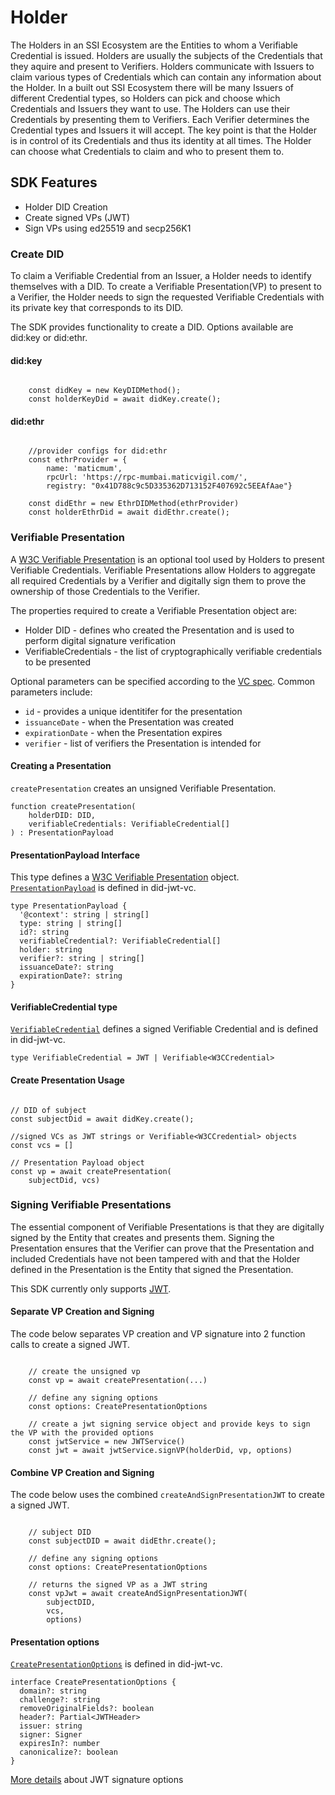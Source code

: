 # Holder

The Holders in an SSI Ecosystem are the Entities to whom a Verifiable Credential is issued. Holders are usually the subjects of the Credentials that they aquire and present to Verifiers. Holders communicate with Issuers to claim various types of Credentials which can contain any information about the Holder. In a built out SSI Ecosystem there will be many Issuers of different Credential types, so Holders can pick and choose which Credentials and Issuers they want to use. The Holders can use their Credentials by presenting them to Verifiers. Each Verifier determines the Credential types and Issuers it will accept. The key point is that the Holder is in control of its Credentials and thus its identity at all times. The Holder can choose what Credentials to claim and who to present them to.

## SDK Features

* Holder DID Creation
* Create signed VPs (JWT)
* Sign VPs using ed25519 and secp256K1

### Create DID

To claim a Verifiable Credential from an Issuer, a Holder needs to identify themselves with a DID. To create a Verifiable Presentation(VP) to present to a Verifier, the Holder needs to sign the requested Verifiable Credentials with its private key that corresponds to its DID. 

The SDK provides functionality to create a DID. Options available are did:key or did:ethr.

#### did:key

```shell

    const didKey = new KeyDIDMethod();
    const holderKeyDid = await didKey.create();
```

#### did:ethr

```shell

    //provider configs for did:ethr
    const ethrProvider = {
        name: 'maticmum',
        rpcUrl: 'https://rpc-mumbai.maticvigil.com/', 
        registry: "0x41D788c9c5D335362D713152F407692c5EEAfAae"}
    
    const didEthr = new EthrDIDMethod(ethrProvider)
    const holderEthrDid = await didEthr.create();
```

### Verifiable Presentation

A [W3C Verifiable Presentation](https://www.w3.org/TR/vc-data-model/#presentations-0) is an optional tool used by Holders to present Verifiable Credentials. Verifiable Presentations allow Holders to aggregate all required Credentials by a Verifier and digitally sign them to prove the ownership of those Credentials to the Verifier.

The properties required to create a Verifiable Presentation object are:
* Holder DID - defines who created the Presentation and is used to perform digital signature verification
* VerifiableCredentials - the list of cryptographically verifiable credentials to be presented

Optional parameters can be specified according to the [VC spec](https://www.w3.org/TR/vc-data-model/#presentations-0). Common parameters include: 
* `id` - provides a unique identitifer for the presentation
* `issuanceDate` - when the Presentation was created
* `expirationDate` - when the Presentation expires
* `verifier` - list of verifiers the Presentation is intended for

#### Creating a Presentation

`createPresentation` creates an unsigned Verifiable Presentation.

``` shell
function createPresentation(
    holderDID: DID,
    verifiableCredentials: VerifiableCredential[]
) : PresentationPayload
```

#### PresentationPayload Interface

This type defines a [W3C Verifiable Presentation](https://www.w3.org/TR/vc-data-model/#presentations-0) object. [`PresentationPayload`](https://github.com/decentralized-identity/did-jwt-vc/blob/master/src/types.ts#L152) is defined in did-jwt-vc.  

```shell
type PresentationPayload {
  '@context': string | string[]
  type: string | string[]
  id?: string
  verifiableCredential?: VerifiableCredential[]
  holder: string
  verifier?: string | string[]
  issuanceDate?: string
  expirationDate?: string
}
```

#### VerifiableCredential type

[`VerifiableCredential`](https://github.com/decentralized-identity/did-jwt-vc/blob/master/src/types.ts#L191) defines a signed Verifiable Credential and is defined in did-jwt-vc. 

``` shell
type VerifiableCredential = JWT | Verifiable<W3CCredential>
```

#### Create Presentation Usage

```shell

// DID of subject
const subjectDid = await didKey.create();

//signed VCs as JWT strings or Verifiable<W3CCredential> objects
const vcs = [] 

// Presentation Payload object
const vp = await createPresentation(
    subjectDid, vcs)

```

### Signing Verifiable Presentations

The essential component of Verifiable Presentations is that they are digitally signed by the Entity that creates and presents them. Signing the Presentation ensures that the Verifier can prove that the Presentation and included Credentials have not been tampered with and that the Holder defined in the Presentation is the Entity that signed the Presentation.

This SDK currently only supports [JWT](../common/signatures).

#### Separate VP Creation and Signing

The code below separates VP creation and VP signature into 2 function calls to create a signed JWT.

```shell

    // create the unsigned vp
    const vp = await createPresentation(...)

    // define any signing options
    const options: CreatePresentationOptions

    // create a jwt signing service object and provide keys to sign the VP with the provided options
    const jwtService = new JWTService()
    const jwt = await jwtService.signVP(holderDid, vp, options)
```

#### Combine VP Creation and Signing

The code below uses the combined `createAndSignPresentationJWT` to create a signed JWT.

```shell

    // subject DID
    const subjectDID = await didEthr.create();

    // define any signing options
    const options: CreatePresentationOptions

    // returns the signed VP as a JWT string
    const vpJwt = await createAndSignPresentationJWT(
        subjectDID,
        vcs,
        options)  
```

#### Presentation options

[`CreatePresentationOptions`](https://github.com/decentralized-identity/did-jwt-vc/blob/master/src/types.ts#L305) is defined in did-jwt-vc.

```shell
interface CreatePresentationOptions {
  domain?: string
  challenge?: string
  removeOriginalFields?: boolean
  header?: Partial<JWTHeader>
  issuer: string
  signer: Signer
  expiresIn?: number
  canonicalize?: boolean
}
```

[More details](../../services/common/signatures/README.md#signing-options) about JWT signature options
